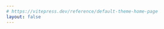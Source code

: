 ```yaml
---
# https://vitepress.dev/reference/default-theme-home-page
layout: false
---
```


<NotesRedirect />

<script lang="ts" setup>
import NotesRedirect from '../../.vitepress/theme/components/NotesRedirect3.vue'
</script>